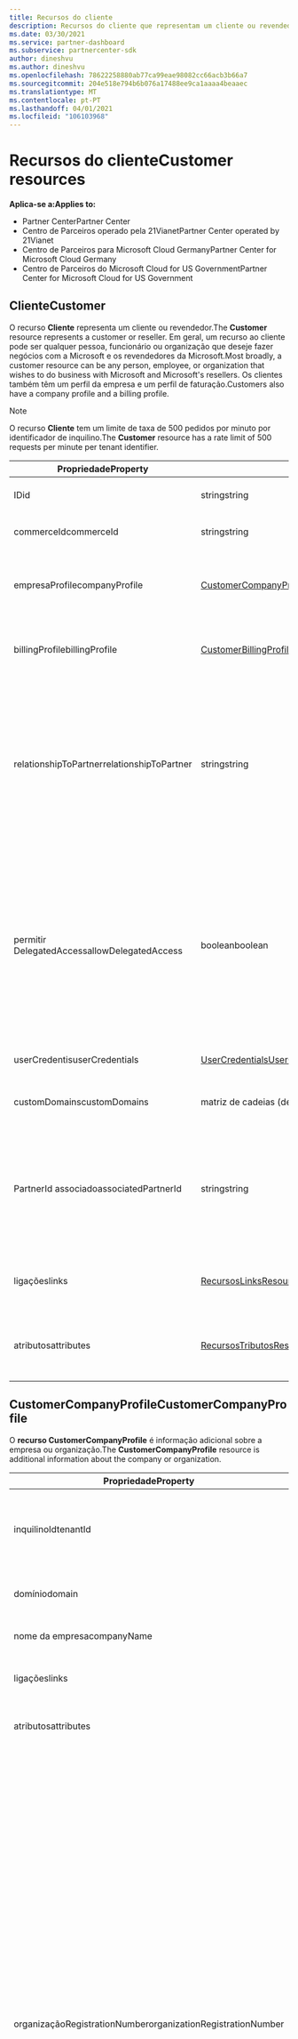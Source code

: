 ```yaml
---
title: Recursos do cliente
description: Recursos do cliente que representam um cliente ou revendedor.
ms.date: 03/30/2021
ms.service: partner-dashboard
ms.subservice: partnercenter-sdk
author: dineshvu
ms.author: dineshvu
ms.openlocfilehash: 78622258880ab77ca99eae98082cc66acb3b66a7
ms.sourcegitcommit: 204e518e794b6b076a17488ee9ca1aaaa4beaaec
ms.translationtype: MT
ms.contentlocale: pt-PT
ms.lasthandoff: 04/01/2021
ms.locfileid: "106103968"
---
```

# <a name="customer-resources"></a><span data-ttu-id="7f289-103">Recursos do cliente</span><span class="sxs-lookup"><span data-stu-id="7f289-103">Customer resources</span></span>

<span data-ttu-id="7f289-104">**Aplica-se a:**</span><span class="sxs-lookup"><span data-stu-id="7f289-104">**Applies to:**</span></span>

- <span data-ttu-id="7f289-105">Partner Center</span><span class="sxs-lookup"><span data-stu-id="7f289-105">Partner Center</span></span>
- <span data-ttu-id="7f289-106">Centro de Parceiros operado pela 21Vianet</span><span class="sxs-lookup"><span data-stu-id="7f289-106">Partner Center operated by 21Vianet</span></span>
- <span data-ttu-id="7f289-107">Centro de Parceiros para Microsoft Cloud Germany</span><span class="sxs-lookup"><span data-stu-id="7f289-107">Partner Center for Microsoft Cloud Germany</span></span>
- <span data-ttu-id="7f289-108">Centro de Parceiros do Microsoft Cloud for US Government</span><span class="sxs-lookup"><span data-stu-id="7f289-108">Partner Center for Microsoft Cloud for US Government</span></span>

## <a name="customer"></a><span data-ttu-id="7f289-109">Cliente</span><span class="sxs-lookup"><span data-stu-id="7f289-109">Customer</span></span>

<span data-ttu-id="7f289-110">O recurso **Cliente** representa um cliente ou revendedor.</span><span class="sxs-lookup"><span data-stu-id="7f289-110">The **Customer** resource represents a customer or reseller.</span></span> <span data-ttu-id="7f289-111">Em geral, um recurso ao cliente pode ser qualquer pessoa, funcionário ou organização que deseje fazer negócios com a Microsoft e os revendedores da Microsoft.</span><span class="sxs-lookup"><span data-stu-id="7f289-111">Most broadly, a customer resource can be any person, employee, or organization that wishes to do business with Microsoft and Microsoft's resellers.</span></span> <span data-ttu-id="7f289-112">Os clientes também têm um perfil da empresa e um perfil de faturação.</span><span class="sxs-lookup"><span data-stu-id="7f289-112">Customers also have a company profile and a billing profile.</span></span>

>[!NOTE]
><span data-ttu-id="7f289-113">O recurso **Cliente** tem um limite de taxa de 500 pedidos por minuto por identificador de inquilino.</span><span class="sxs-lookup"><span data-stu-id="7f289-113">The **Customer** resource has a rate limit of 500 requests per minute per tenant identifier.</span></span>

| <span data-ttu-id="7f289-114">Propriedade</span><span class="sxs-lookup"><span data-stu-id="7f289-114">Property</span></span>              | <span data-ttu-id="7f289-115">Tipo</span><span class="sxs-lookup"><span data-stu-id="7f289-115">Type</span></span>                                                             | <span data-ttu-id="7f289-116">Description</span><span class="sxs-lookup"><span data-stu-id="7f289-116">Description</span></span>                                                                                                                                  |
|-----------------------|------------------------------------------------------------------|----------------------------------------------------------------------------------------------------------------------------------------------|
| <span data-ttu-id="7f289-117">ID</span><span class="sxs-lookup"><span data-stu-id="7f289-117">id</span></span>                    | <span data-ttu-id="7f289-118">string</span><span class="sxs-lookup"><span data-stu-id="7f289-118">string</span></span>                                                           | <span data-ttu-id="7f289-119">A identificação do cliente.</span><span class="sxs-lookup"><span data-stu-id="7f289-119">The customer ID.</span></span>                                                                                                                             |
| <span data-ttu-id="7f289-120">commerceId</span><span class="sxs-lookup"><span data-stu-id="7f289-120">commerceId</span></span>            | <span data-ttu-id="7f289-121">string</span><span class="sxs-lookup"><span data-stu-id="7f289-121">string</span></span>                                                           | <span data-ttu-id="7f289-122">A identificação do comércio.</span><span class="sxs-lookup"><span data-stu-id="7f289-122">The commerce ID.</span></span>                                                                                                                             |
| <span data-ttu-id="7f289-123">empresaProfile</span><span class="sxs-lookup"><span data-stu-id="7f289-123">companyProfile</span></span>        | [<span data-ttu-id="7f289-124">CustomerCompanyProfile</span><span class="sxs-lookup"><span data-stu-id="7f289-124">CustomerCompanyProfile</span></span>](#customercompanyprofile)                | <span data-ttu-id="7f289-125">Informações adicionais sobre a empresa ou organização.</span><span class="sxs-lookup"><span data-stu-id="7f289-125">Additional information about the company or organization.</span></span>                                                                                    |
| <span data-ttu-id="7f289-126">billingProfile</span><span class="sxs-lookup"><span data-stu-id="7f289-126">billingProfile</span></span>        | [<span data-ttu-id="7f289-127">CustomerBillingProfile</span><span class="sxs-lookup"><span data-stu-id="7f289-127">CustomerBillingProfile</span></span>](#customerbillingprofile)                | <span data-ttu-id="7f289-128">Informação adicional usada para faturação.</span><span class="sxs-lookup"><span data-stu-id="7f289-128">Additional information used for billing.</span></span>                                                                                                     |
| <span data-ttu-id="7f289-129">relationshipToPartner</span><span class="sxs-lookup"><span data-stu-id="7f289-129">relationshipToPartner</span></span> | <span data-ttu-id="7f289-130">string</span><span class="sxs-lookup"><span data-stu-id="7f289-130">string</span></span>                                                           | <span data-ttu-id="7f289-131">Define o programa de licenciamento que o parceiro utiliza para este cliente: "nenhum", "revendedor", "conselheiro", "sindicalização" ou "suporte à \_ microsoft".</span><span class="sxs-lookup"><span data-stu-id="7f289-131">Defines the licensing program that the partner uses for this customer: "none", "reseller", "advisor", "syndication" or "microsoft\_support".</span></span> |
| <span data-ttu-id="7f289-132">permitir DelegatedAccess</span><span class="sxs-lookup"><span data-stu-id="7f289-132">allowDelegatedAccess</span></span>  | <span data-ttu-id="7f289-133">boolean</span><span class="sxs-lookup"><span data-stu-id="7f289-133">boolean</span></span>                                                          | <span data-ttu-id="7f289-134">Se o parceiro foi concedido privilégios de administração delegados por este cliente.</span><span class="sxs-lookup"><span data-stu-id="7f289-134">Whether the partner has been granted delegated admin privileges by this customer.</span></span> <span data-ttu-id="7f289-135">Esta propriedade só está disponível quando se recebe um cliente por ID, não por lista.</span><span class="sxs-lookup"><span data-stu-id="7f289-135">This property is only available when getting a customer by ID, not by list.</span></span>                                                         |
| <span data-ttu-id="7f289-136">userCredentis</span><span class="sxs-lookup"><span data-stu-id="7f289-136">userCredentials</span></span>       | [<span data-ttu-id="7f289-137">UserCredentials</span><span class="sxs-lookup"><span data-stu-id="7f289-137">UserCredentials</span></span>](user-resources.md#usercredentials) | <span data-ttu-id="7f289-138">As credenciais de utilizador.</span><span class="sxs-lookup"><span data-stu-id="7f289-138">The user credentials.</span></span>                                                                                                                        |
| <span data-ttu-id="7f289-139">customDomains</span><span class="sxs-lookup"><span data-stu-id="7f289-139">customDomains</span></span>         | <span data-ttu-id="7f289-140">matriz de cadeias (de carateres)</span><span class="sxs-lookup"><span data-stu-id="7f289-140">array of strings</span></span>                                                 | <span data-ttu-id="7f289-141">Lista de domínios personalizados de um cliente.</span><span class="sxs-lookup"><span data-stu-id="7f289-141">List of custom domains of a customer.</span></span>                                                                                                        |
| <span data-ttu-id="7f289-142">PartnerId associado</span><span class="sxs-lookup"><span data-stu-id="7f289-142">associatedPartnerId</span></span>   | <span data-ttu-id="7f289-143">string</span><span class="sxs-lookup"><span data-stu-id="7f289-143">string</span></span>                                                           | <span data-ttu-id="7f289-144">O revendedor indireto associado a esta conta de cliente.</span><span class="sxs-lookup"><span data-stu-id="7f289-144">The indirect reseller associated to this customer account.</span></span> <span data-ttu-id="7f289-145">Este valor só pode ser definido por parceiros CSP indiretos.</span><span class="sxs-lookup"><span data-stu-id="7f289-145">This value can be set only by indirect CSP partners.</span></span>                              |
| <span data-ttu-id="7f289-146">ligações</span><span class="sxs-lookup"><span data-stu-id="7f289-146">links</span></span>                 | [<span data-ttu-id="7f289-147">RecursosLinks</span><span class="sxs-lookup"><span data-stu-id="7f289-147">ResourceLinks</span></span>](utility-resources.md#resourcelinks)             | <span data-ttu-id="7f289-148">As ligações de recursos contidas no perfil.</span><span class="sxs-lookup"><span data-stu-id="7f289-148">The resource links contained within the profile.</span></span>                                                                                             |
| <span data-ttu-id="7f289-149">atributos</span><span class="sxs-lookup"><span data-stu-id="7f289-149">attributes</span></span>            | [<span data-ttu-id="7f289-150">RecursosTributos</span><span class="sxs-lookup"><span data-stu-id="7f289-150">ResourceAttributes</span></span>](utility-resources.md#resourceattributes)   | <span data-ttu-id="7f289-151">Os metadados correspondem ao perfil.</span><span class="sxs-lookup"><span data-stu-id="7f289-151">The metadata attributes corresponding to the profile.</span></span>                                                                                        |

## <a name="customercompanyprofile"></a><span data-ttu-id="7f289-152">CustomerCompanyProfile</span><span class="sxs-lookup"><span data-stu-id="7f289-152">CustomerCompanyProfile</span></span>

<span data-ttu-id="7f289-153">O **recurso CustomerCompanyProfile** é informação adicional sobre a empresa ou organização.</span><span class="sxs-lookup"><span data-stu-id="7f289-153">The **CustomerCompanyProfile** resource is additional information about the company or organization.</span></span>

| <span data-ttu-id="7f289-154">Propriedade</span><span class="sxs-lookup"><span data-stu-id="7f289-154">Property</span></span>    | <span data-ttu-id="7f289-155">Tipo</span><span class="sxs-lookup"><span data-stu-id="7f289-155">Type</span></span>                                                           | <span data-ttu-id="7f289-156">Description</span><span class="sxs-lookup"><span data-stu-id="7f289-156">Description</span></span>                                                                       |
|-------------|----------------------------------------------------------------|-----------------------------------------------------------------------------------|
| <span data-ttu-id="7f289-157">inquilinoId</span><span class="sxs-lookup"><span data-stu-id="7f289-157">tenantId</span></span>    | <span data-ttu-id="7f289-158">string</span><span class="sxs-lookup"><span data-stu-id="7f289-158">string</span></span>                                                         | <span data-ttu-id="7f289-159">O identificador de inquilino do cliente para a Azure AD.</span><span class="sxs-lookup"><span data-stu-id="7f289-159">The customer's tenant identifier for Azure AD.</span></span> <span data-ttu-id="7f289-160">Isto também é chamado de MicrosoftID.</span><span class="sxs-lookup"><span data-stu-id="7f289-160">This is also called a MicrosoftID.</span></span> |
| <span data-ttu-id="7f289-161">domínio</span><span class="sxs-lookup"><span data-stu-id="7f289-161">domain</span></span>      | <span data-ttu-id="7f289-162">string</span><span class="sxs-lookup"><span data-stu-id="7f289-162">string</span></span>                                                         | <span data-ttu-id="7f289-163">O nome do cliente, como contoso.onmicrosoft.com.</span><span class="sxs-lookup"><span data-stu-id="7f289-163">The customer's name, such as contoso.onmicrosoft.com.</span></span>                             |
| <span data-ttu-id="7f289-164">nome da empresa</span><span class="sxs-lookup"><span data-stu-id="7f289-164">companyName</span></span> | <span data-ttu-id="7f289-165">string</span><span class="sxs-lookup"><span data-stu-id="7f289-165">string</span></span>                                                         | <span data-ttu-id="7f289-166">O nome da empresa ou organização.</span><span class="sxs-lookup"><span data-stu-id="7f289-166">The name of the company or organization.</span></span>                                          |
| <span data-ttu-id="7f289-167">ligações</span><span class="sxs-lookup"><span data-stu-id="7f289-167">links</span></span>       | [<span data-ttu-id="7f289-168">RecursosLinks</span><span class="sxs-lookup"><span data-stu-id="7f289-168">ResourceLinks</span></span>](utility-resources.md#resourcelinks)           | <span data-ttu-id="7f289-169">As ligações de recursos contidas no perfil.</span><span class="sxs-lookup"><span data-stu-id="7f289-169">The resource links contained within the profile.</span></span>                                  |
| <span data-ttu-id="7f289-170">atributos</span><span class="sxs-lookup"><span data-stu-id="7f289-170">attributes</span></span>  | [<span data-ttu-id="7f289-171">RecursosTributos</span><span class="sxs-lookup"><span data-stu-id="7f289-171">ResourceAttributes</span></span>](utility-resources.md#resourceattributes) | <span data-ttu-id="7f289-172">Os metadados correspondem ao perfil.</span><span class="sxs-lookup"><span data-stu-id="7f289-172">The metadata attributes corresponding to the profile.</span></span>                             |
|<span data-ttu-id="7f289-173">organizaçãoRegistrationNumber</span><span class="sxs-lookup"><span data-stu-id="7f289-173">organizationRegistrationNumber</span></span>|<span data-ttu-id="7f289-174">String</span><span class="sxs-lookup"><span data-stu-id="7f289-174">String</span></span>|<span data-ttu-id="7f289-175">Número de registo da organização do cliente (também referido como número INN em determinados países).</span><span class="sxs-lookup"><span data-stu-id="7f289-175">The customer’s organization registration number (also referred to as INN number in certain countries).</span></span> <span data-ttu-id="7f289-176">Apenas necessário para a empresa/organização do cliente localizada nos seguintes países: Arménia(AM), Azerbaijão(AZ), Bielorrússia(BY), Hungria (HU), Cazaquistão(KZ), Quirguistão(KG), Moldávia (MD), Rússia(RU), Tajiquistão(TJ), Uz, Ucrânia(UA), Índia, Brasil, África do Sul, Polónia, Emirados Árabes Unidos, Arábia Saudita, Arábia Saudita,</span><span class="sxs-lookup"><span data-stu-id="7f289-176">Only required for customer’s company/organization located in the following countries: Armenia(AM), Azerbaijan(AZ), Belarus(BY), Hungary(HU), Kazakhstan(KZ), Kyrgyzstan(KG), Moldova(MD), Russia(RU), Tajikistan(TJ), Uzbekistan(UZ), Ukraine(UA), India, Brazil, South Africa, Poland, United Arab Emirates, Saudi Arabia, Turkey, Thailand, Vietnam, Myanmar, Iraq, South Sudan and Venezuela.</span></span> <span data-ttu-id="7f289-177">Para a empresa/organização do cliente localizada noutros países, tal não deve ser especificado.</span><span class="sxs-lookup"><span data-stu-id="7f289-177">For customer’s company/organization located in other countries this should not be specified.</span></span>|


## <a name="customerbillingprofile"></a><span data-ttu-id="7f289-178">CustomerBillingProfile</span><span class="sxs-lookup"><span data-stu-id="7f289-178">CustomerBillingProfile</span></span>

<span data-ttu-id="7f289-179">O **recurso CustomerBillingProfile** é informação adicional utilizada para faturar o cliente.</span><span class="sxs-lookup"><span data-stu-id="7f289-179">The **CustomerBillingProfile** resource is additional information used to bill the customer.</span></span>

| <span data-ttu-id="7f289-180">Propriedade</span><span class="sxs-lookup"><span data-stu-id="7f289-180">Property</span></span>       | <span data-ttu-id="7f289-181">Tipo</span><span class="sxs-lookup"><span data-stu-id="7f289-181">Type</span></span>                                                           | <span data-ttu-id="7f289-182">Description</span><span class="sxs-lookup"><span data-stu-id="7f289-182">Description</span></span>                                                                                                                                            |
|----------------|----------------------------------------------------------------|--------------------------------------------------------------------------------------------------------------------------------------------------------|
| <span data-ttu-id="7f289-183">ID</span><span class="sxs-lookup"><span data-stu-id="7f289-183">id</span></span>             | <span data-ttu-id="7f289-184">string</span><span class="sxs-lookup"><span data-stu-id="7f289-184">string</span></span>                                                         | <span data-ttu-id="7f289-185">O identificador de perfil.</span><span class="sxs-lookup"><span data-stu-id="7f289-185">The profile identifier.</span></span>                                                                                                                                |
| <span data-ttu-id="7f289-186">nomePróprio</span><span class="sxs-lookup"><span data-stu-id="7f289-186">firstName</span></span>      | <span data-ttu-id="7f289-187">string</span><span class="sxs-lookup"><span data-stu-id="7f289-187">string</span></span>                                                         | <span data-ttu-id="7f289-188">O primeiro nome do contacto de faturação na empresa do cliente.</span><span class="sxs-lookup"><span data-stu-id="7f289-188">The first name of the billing contact at the customer's company.</span></span> <span data-ttu-id="7f289-189">Esta é a pessoa a quem as faturas e outras comunicações de faturação serão direcionadas.</span><span class="sxs-lookup"><span data-stu-id="7f289-189">This is the person that invoices and other billing communication will be directed to.</span></span> |
| <span data-ttu-id="7f289-190">apelido</span><span class="sxs-lookup"><span data-stu-id="7f289-190">lastName</span></span>       | <span data-ttu-id="7f289-191">string</span><span class="sxs-lookup"><span data-stu-id="7f289-191">string</span></span>                                                         | <span data-ttu-id="7f289-192">O último nome do contacto de faturação.</span><span class="sxs-lookup"><span data-stu-id="7f289-192">The last name of the billing contact.</span></span>                                                                                                                  |
| <span data-ttu-id="7f289-193">e-mail</span><span class="sxs-lookup"><span data-stu-id="7f289-193">email</span></span>          | <span data-ttu-id="7f289-194">string</span><span class="sxs-lookup"><span data-stu-id="7f289-194">string</span></span>                                                         | <span data-ttu-id="7f289-195">O endereço de e-mail do contacto de faturação</span><span class="sxs-lookup"><span data-stu-id="7f289-195">The billing contact's email address</span></span>                                                                                                                    |
| <span data-ttu-id="7f289-196">cultura</span><span class="sxs-lookup"><span data-stu-id="7f289-196">culture</span></span>        | <span data-ttu-id="7f289-197">string</span><span class="sxs-lookup"><span data-stu-id="7f289-197">string</span></span>                                                         | <span data-ttu-id="7f289-198">A sua cultura preferida para a comunicação e a moeda, como "en-us".</span><span class="sxs-lookup"><span data-stu-id="7f289-198">Their preferred culture for communication and currency, such as "en-us".</span></span>                                                                               |
| <span data-ttu-id="7f289-199">language</span><span class="sxs-lookup"><span data-stu-id="7f289-199">language</span></span>       | <span data-ttu-id="7f289-200">string</span><span class="sxs-lookup"><span data-stu-id="7f289-200">string</span></span>                                                         | <span data-ttu-id="7f289-201">A sua linguagem preferida para a comunicação.</span><span class="sxs-lookup"><span data-stu-id="7f289-201">Their preferred language for communication.</span></span>                                                                                                            |
| <span data-ttu-id="7f289-202">nome da empresa</span><span class="sxs-lookup"><span data-stu-id="7f289-202">companyName</span></span>    | <span data-ttu-id="7f289-203">string</span><span class="sxs-lookup"><span data-stu-id="7f289-203">string</span></span>                                                         | <span data-ttu-id="7f289-204">O nome da empresa ou organização.</span><span class="sxs-lookup"><span data-stu-id="7f289-204">The name of the company or organization.</span></span>                                                                                                               |
| <span data-ttu-id="7f289-205">defaultAddress</span><span class="sxs-lookup"><span data-stu-id="7f289-205">defaultAddress</span></span> | [<span data-ttu-id="7f289-206">Endereço</span><span class="sxs-lookup"><span data-stu-id="7f289-206">Address</span></span>](utility-resources.md#address)                       | <span data-ttu-id="7f289-207">O endereço para o qual as notas são enviadas, onde funciona o contacto de faturação.</span><span class="sxs-lookup"><span data-stu-id="7f289-207">The address that bills are sent to, where the billing contact works.</span></span>                                                                                   |
| <span data-ttu-id="7f289-208">ligações</span><span class="sxs-lookup"><span data-stu-id="7f289-208">links</span></span>          | [<span data-ttu-id="7f289-209">RecursosLinks</span><span class="sxs-lookup"><span data-stu-id="7f289-209">ResourceLinks</span></span>](utility-resources.md#resourcelinks)           | <span data-ttu-id="7f289-210">As ligações de recursos contidas no perfil.</span><span class="sxs-lookup"><span data-stu-id="7f289-210">The resource links contained within the profile.</span></span>                                                                                                       |
| <span data-ttu-id="7f289-211">atributos</span><span class="sxs-lookup"><span data-stu-id="7f289-211">attributes</span></span>     | [<span data-ttu-id="7f289-212">RecursosTributos</span><span class="sxs-lookup"><span data-stu-id="7f289-212">ResourceAttributes</span></span>](utility-resources.md#resourceattributes) | <span data-ttu-id="7f289-213">Os metadados correspondem ao perfil.</span><span class="sxs-lookup"><span data-stu-id="7f289-213">The metadata attributes corresponding to the profile.</span></span>                                                                                                  |

## <a name="customerrelationshiprequest"></a><span data-ttu-id="7f289-214">CustomerRelationshipRequest</span><span class="sxs-lookup"><span data-stu-id="7f289-214">CustomerRelationshipRequest</span></span>

<span data-ttu-id="7f289-215">O recurso **CustomerRelationshipRequest** contém o URL utilizado pelo cliente para estabelecer uma relação de revendedor com um parceiro.</span><span class="sxs-lookup"><span data-stu-id="7f289-215">The **CustomerRelationshipRequest** resource contains the URL used by the customer to establish a reseller relationship with a partner.</span></span>

| <span data-ttu-id="7f289-216">Propriedade</span><span class="sxs-lookup"><span data-stu-id="7f289-216">Property</span></span>   | <span data-ttu-id="7f289-217">Tipo</span><span class="sxs-lookup"><span data-stu-id="7f289-217">Type</span></span>                                                           | <span data-ttu-id="7f289-218">Description</span><span class="sxs-lookup"><span data-stu-id="7f289-218">Description</span></span>                                                              |
|------------|----------------------------------------------------------------|--------------------------------------------------------------------------|
| <span data-ttu-id="7f289-219">url</span><span class="sxs-lookup"><span data-stu-id="7f289-219">url</span></span>        | <span data-ttu-id="7f289-220">string</span><span class="sxs-lookup"><span data-stu-id="7f289-220">string</span></span>                                                         | <span data-ttu-id="7f289-221">O URL utilizado pelo cliente para estabelecer uma relação com um parceiro.</span><span class="sxs-lookup"><span data-stu-id="7f289-221">The URL used by the customer to establish a relationship with a partner.</span></span> |
| <span data-ttu-id="7f289-222">atributos</span><span class="sxs-lookup"><span data-stu-id="7f289-222">attributes</span></span> | [<span data-ttu-id="7f289-223">RecursosTributos</span><span class="sxs-lookup"><span data-stu-id="7f289-223">ResourceAttributes</span></span>](utility-resources.md#resourceattributes) | <span data-ttu-id="7f289-224">Os metadados atribuem correspondentes ao pedido de relacionamento.</span><span class="sxs-lookup"><span data-stu-id="7f289-224">The metadata attributes corresponding to the relationship request.</span></span>       |